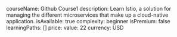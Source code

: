   courseName: Github Course1
  description: Learn Istio, a solution for managing the different microservices that make up a cloud-native application.
  isAvailable: true
  complexity: beginner
  isPremium: false
  learningPaths: []
  price:
    value: 22
    currency: USD

